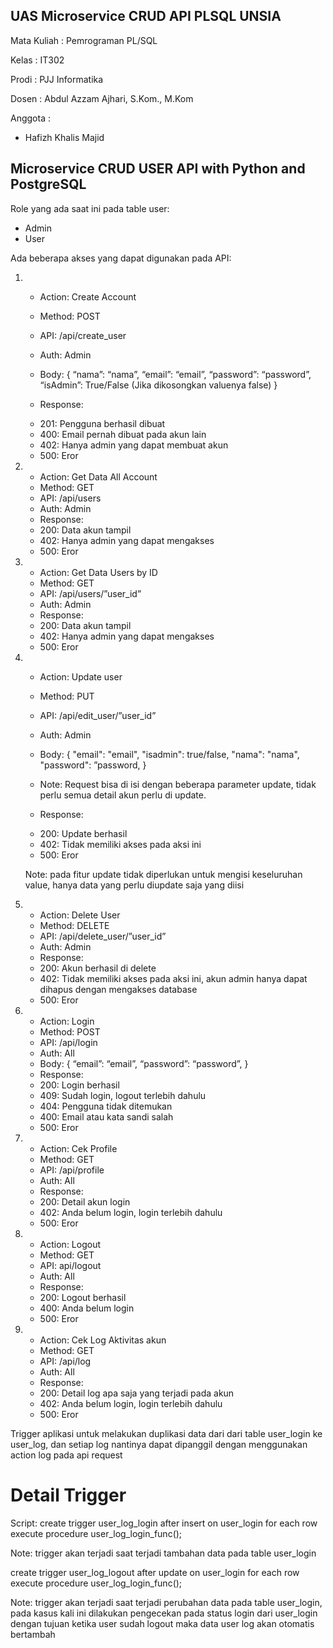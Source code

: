 ## UAS Microservice CRUD API PLSQL UNSIA

Mata Kuliah : Pemrograman PL/SQL

Kelas : IT302

Prodi : PJJ Informatika

Dosen : Abdul Azzam Ajhari, S.Kom., M.Kom

Anggota :

- Hafizh Khalis Majid

## Microservice CRUD USER API with Python and PostgreSQL

Role yang ada saat ini pada table user:

- Admin
- User

Ada beberapa akses yang dapat digunakan pada API:

1. - Action: Create Account
   - Method: POST
   - API: /api/create_user
   - Auth: Admin
   - Body:
     {
     “nama”: “nama”,
     “email”: “email”,
     “password”: “password”,
     “isAdmin”: True/False (Jika dikosongkan valuenya false)
     }

   - Response:

   * 201: Pengguna berhasil dibuat
   * 400: Email pernah dibuat pada akun lain
   * 402: Hanya admin yang dapat membuat akun
   * 500: Eror

2. - Action: Get Data All Account
   - Method: GET
   - API: /api/users
   - Auth: Admin
   - Response:

   * 200: Data akun tampil
   * 402: Hanya admin yang dapat mengakses
   * 500: Eror

3. - Action: Get Data Users by ID
   - Method: GET
   - API: /api/users/”user_id”
   - Auth: Admin
   - Response:

   * 200: Data akun tampil
   * 402: Hanya admin yang dapat mengakses
   * 500: Eror

4. - Action: Update user
   - Method: PUT
   - API: /api/edit_user/”user_id”
   - Auth: Admin
   - Body:
     {
     "email": "email",
     "isadmin": true/false,
     "nama": "nama",
     "password": ”password,
     }
   - Note: Request bisa di isi dengan beberapa parameter update, tidak perlu semua detail akun perlu di update.

   - Response:

   * 200: Update berhasil
   * 402: Tidak memiliki akses pada aksi ini
   * 500: Eror

   Note: pada fitur update tidak diperlukan untuk mengisi keseluruhan value, hanya data yang perlu diupdate saja yang diisi

5. - Action: Delete User
   - Method: DELETE
   - API: /api/delete_user/”user_id”
   - Auth: Admin
   - Response:

   * 200: Akun berhasil di delete
   * 402: Tidak memiliki akses pada aksi ini, akun admin hanya dapat dihapus
     dengan mengakses database
   * 500: Eror

6. - Action: Login
   - Method: POST
   - API: /api/login
   - Auth: All
   - Body:
     {
     “email”: “email”,
     “password”: “password”,
     }
   - Response:

   * 200: Login berhasil
   * 409: Sudah login, logout terlebih dahulu
   * 404: Pengguna tidak ditemukan
   * 400: Email atau kata sandi salah
   * 500: Eror

7. - Action: Cek Profile
   - Method: GET
   - API: /api/profile
   - Auth: All
   - Response:

   * 200: Detail akun login
   * 402: Anda belum login, login terlebih dahulu
   * 500: Eror

8. - Action: Logout
   - Method: GET
   - API: api/logout
   - Auth: All
   - Response:

   * 200: Logout berhasil
   * 400: Anda belum login
   * 500: Eror

9. - Action: Cek Log Aktivitas akun
   - Method: GET
   - API: /api/log
   - Auth: All
   - Response:

   * 200: Detail log apa saja yang terjadi pada akun
   * 402: Anda belum login, login terlebih dahulu
   * 500: Eror

Trigger aplikasi untuk melakukan duplikasi data dari dari table user_login ke user_log, dan setiap log nantinya dapat dipanggil dengan menggunakan action log pada api request

# Detail Trigger

Script:
create trigger user_log_login after insert on user_login
for each row execute procedure user_log_login_func();

Note: trigger akan terjadi saat terjadi tambahan data pada table user_login

create trigger user_log_logout after update on user_login
for each row execute procedure user_log_login_func();

Note: trigger akan terjadi saat terjadi perubahan data pada table user_login, pada kasus kali ini dilakukan pengecekan pada status login dari user_login dengan tujuan ketika user sudah logout maka data user log akan otomatis bertambah
